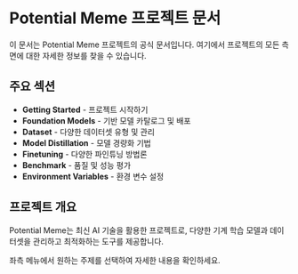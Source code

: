 # Potential Meme 프로젝트 문서

이 문서는 Potential Meme 프로젝트의 공식 문서입니다. 여기에서 프로젝트의 모든 측면에 대한 자세한 정보를 찾을 수 있습니다.

## 주요 섹션

* **Getting Started** - 프로젝트 시작하기
* **Foundation Models** - 기반 모델 카탈로그 및 배포
* **Dataset** - 다양한 데이터셋 유형 및 관리
* **Model Distillation** - 모델 경량화 기법
* **Finetuning** - 다양한 파인튜닝 방법론
* **Benchmark** - 품질 및 성능 평가
* **Environment Variables** - 환경 변수 설정

## 프로젝트 개요

Potential Meme는 최신 AI 기술을 활용한 프로젝트로, 다양한 기계 학습 모델과 데이터셋을 관리하고 최적화하는 도구를 제공합니다.

좌측 메뉴에서 원하는 주제를 선택하여 자세한 내용을 확인하세요.
